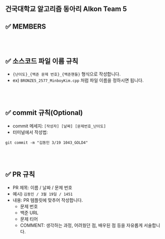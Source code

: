 ## 건국대학교 알고리즘 동아리 Alkon Team 5



## ✅ MEMBERS



<br />
<br />




## ✅ 소스코드 파일 이름 규칙
- `{난이도}_{백준 문제 번호}_{백준핸들}` 형식으로 작성합니다.
- ex) `BRONZE5_2577_MinboyKim.cpp` 처럼 파일 이름을 정하시면 됩니다.

<br />
<br />

## ✅ commit 규칙(Optional)
- commit 메세지: `[작성자] [날짜] [문제번호_난이도]`
- 터미널에서 작성법: 
```
git commit -m "김동민 3/19 1043_GOLD4"
```


<br />
<br />

## ✅ PR 규칙
- PR 제목: 이름 / 날짜 / 문제 번호
-  예시) `김동민 / 3월 19일 / 1451 `
-  내용: PR 템플릿에 맞추어 작성합니다.
    - 문제 번호
    - 백준 URL
    - 문제 티어 
    - COMMENT: 생각하는 과정, 어려웠던 점, 배우된 점 등을 자유롭게 서술합니다.


<br />
<br />
